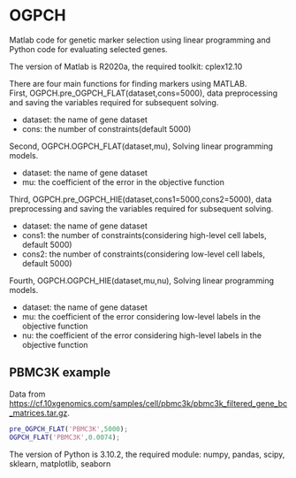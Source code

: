 # OGPCH

Matlab code for genetic marker selection using linear programming and Python code for evaluating selected genes.

The version of Matlab is R2020a, the required toolkit: cplex12.10

There are four main functions for finding markers using MATLAB.  
First, OGPCH.pre_OGPCH_FLAT(dataset,cons=5000), data preprocessing and saving the variables required for subsequent solving.
- dataset: the name of gene dataset
- cons: the number of constraints(default 5000)

Second, OGPCH.OGPCH_FLAT(dataset,mu), Solving linear programming models.
- dataset: the name of gene dataset
- mu: the coefficient of the error in the objective function

Third, OGPCH.pre_OGPCH_HIE(dataset,cons1=5000,cons2=5000), data preprocessing and saving the variables required for subsequent solving.
- dataset: the name of gene dataset
- cons1: the number of constraints(considering high-level cell labels, default 5000)
- cons2: the number of constraints(considering low-level cell labels, default 5000)

Fourth, OGPCH.OGPCH_HIE(dataset,mu,nu), Solving linear programming models.
- dataset: the name of gene dataset
- mu: the coefficient of the error considering low-level labels in the objective function
- nu: the coefficient of the error considering high-level labels in the objective function


## PBMC3K example

Data from https://cf.10xgenomics.com/samples/cell/pbmc3k/pbmc3k_filtered_gene_bc_matrices.tar.gz.  


```matlab
pre_OGPCH_FLAT('PBMC3K',5000);
OGPCH_FLAT('PBMC3K',0.0074);

```





The version of Python is 3.10.2, the required module: numpy, pandas, scipy, sklearn, matplotlib, seaborn
